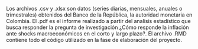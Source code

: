 Los archivos .csv y .xlsx son datos (series diarias, mensuales, anuales o trimestrales) obtenidos del Banco de la República, la autoridad monetaria en Colombia. El .pdf es el informe realizado a partir del analisis estadístico que busca responder la pregunta de investigación ¿Cómo responde la inflación ante shocks macroeconómicos en el corto y largo plazo?. El archivo .RMD contiene todo el código utilizado en la fase de elaboración del proyecto.
